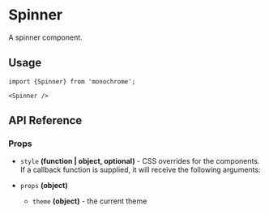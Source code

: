 # Spinner

A spinner component.

## Usage

    import {Spinner} from 'monochrome';

    <Spinner />

## API Reference

### Props

* `style` **(function | object, optional)** - CSS overrides for the components. If a callback function is supplied, it will receive the following arguments:

* `props` **(object)**
  - `theme` **(object)** - the current theme
